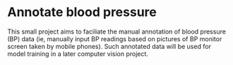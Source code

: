 # Annotate blood pressure
This small project aims to faciliate the manual annotation of blood pressure (BP) data (ie, manually input BP readings based on pictures of BP monitor screen taken by mobile phones). Such annotated data will be used for model training in a later computer vision project.
